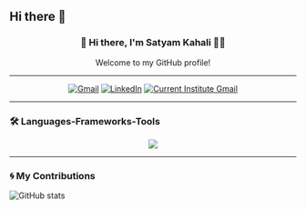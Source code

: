 ## Hi there 👋

<!--
**SATYAMKAHALI/SATYAMKAHALI** is a ✨ _special_ ✨ repository because its `README.md` (this file) appears on your GitHub profile.

Here are some ideas to get you started:

- 🔭 I’m currently working on ...
- 🌱 I’m currently learning ...
- 👯 I’m looking to collaborate on ...
- 🤔 I’m looking for help with ...
- 💬 Ask me about ...
- 📫 How to reach me: ...
- 😄 Pronouns: ...
- ⚡ Fun fact: ...
-->
<div align="center">

### 👋 Hi there, I'm Satyam Kahali 👨‍💻  
Welcome to my GitHub profile!

</div>

---

<div align="center">

[![Gmail](https://img.shields.io/badge/Gmail-D14836?style=for-the-badge&logo=gmail&logoColor=white)](mailto:satyamkahali66@gmail.com)
[![LinkedIn](https://img.shields.io/badge/LinkedIn-blue?style=for-the-badge&logo=linkedin&logoColor=white)](https://www.linkedin.com/in/satyam-kahali-883098235/)
[![Current Institute Gmail](https://img.shields.io/badge/Gmail-D14836?style=for-the-badge&logo=gmail&logoColor=white)](mailto:satyam66.24@kgpian.iitkgp.ac.in)

</div>

---

### 🛠️ Languages-Frameworks-Tools

<div align="center">
  
<img src="https://skillicons.dev/icons?i=html,css,php,python,js,c,java,react,pytorch,nodejs,aws,tensorflow,vscode,github,figma,git,intellij,mongodb,mysql" />

</div>

---

### 🌀 My Contributions

![GitHub stats](https://github-readme-streak-stats.herokuapp.com?user=SATYAMKAHALI&theme=tokyonight&hide_border=true)
